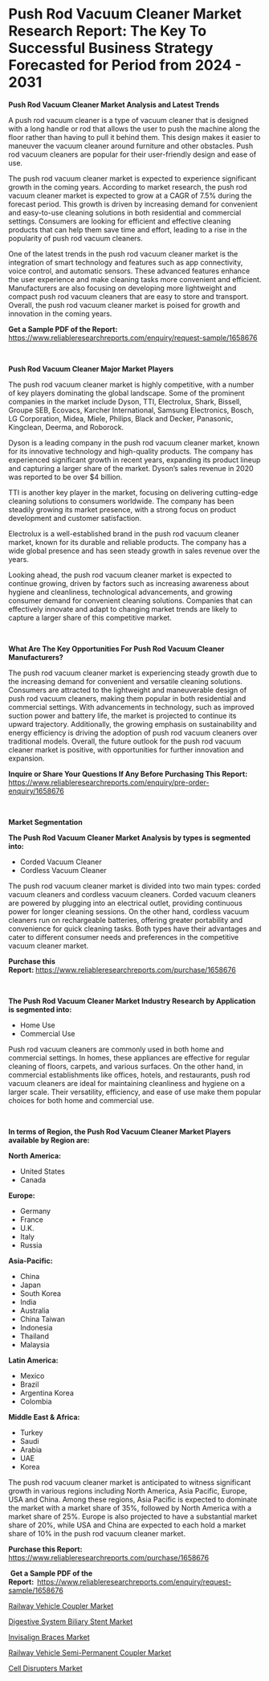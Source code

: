 <p><h1>Push Rod Vacuum Cleaner Market Research Report: The Key To Successful Business Strategy Forecasted for Period from 2024 - 2031</h1></p><p><strong>Push Rod Vacuum Cleaner Market Analysis and Latest Trends</strong></p>
<p><p>A push rod vacuum cleaner is a type of vacuum cleaner that is designed with a long handle or rod that allows the user to push the machine along the floor rather than having to pull it behind them. This design makes it easier to maneuver the vacuum cleaner around furniture and other obstacles. Push rod vacuum cleaners are popular for their user-friendly design and ease of use.</p><p>The push rod vacuum cleaner market is expected to experience significant growth in the coming years. According to market research, the push rod vacuum cleaner market is expected to grow at a CAGR of 7.5% during the forecast period. This growth is driven by increasing demand for convenient and easy-to-use cleaning solutions in both residential and commercial settings. Consumers are looking for efficient and effective cleaning products that can help them save time and effort, leading to a rise in the popularity of push rod vacuum cleaners.</p><p>One of the latest trends in the push rod vacuum cleaner market is the integration of smart technology and features such as app connectivity, voice control, and automatic sensors. These advanced features enhance the user experience and make cleaning tasks more convenient and efficient. Manufacturers are also focusing on developing more lightweight and compact push rod vacuum cleaners that are easy to store and transport. Overall, the push rod vacuum cleaner market is poised for growth and innovation in the coming years.</p></p>
<p><strong>Get a Sample PDF of the Report:&nbsp;</strong> <a href="https://www.reliableresearchreports.com/enquiry/request-sample/1658676">https://www.reliableresearchreports.com/enquiry/request-sample/1658676</a></p>
<p>&nbsp;</p>
<p><strong>Push Rod Vacuum Cleaner Major Market Players</strong></p>
<p><p>The push rod vacuum cleaner market is highly competitive, with a number of key players dominating the global landscape. Some of the prominent companies in the market include Dyson, TTI, Electrolux, Shark, Bissell, Groupe SEB, Ecovacs, Karcher International, Samsung Electronics, Bosch, LG Corporation, Midea, Miele, Philips, Black and Decker, Panasonic, Kingclean, Deerma, and Roborock.</p><p>Dyson is a leading company in the push rod vacuum cleaner market, known for its innovative technology and high-quality products. The company has experienced significant growth in recent years, expanding its product lineup and capturing a larger share of the market. Dyson’s sales revenue in 2020 was reported to be over $4 billion.</p><p>TTI is another key player in the market, focusing on delivering cutting-edge cleaning solutions to consumers worldwide. The company has been steadily growing its market presence, with a strong focus on product development and customer satisfaction.</p><p>Electrolux is a well-established brand in the push rod vacuum cleaner market, known for its durable and reliable products. The company has a wide global presence and has seen steady growth in sales revenue over the years.</p><p>Looking ahead, the push rod vacuum cleaner market is expected to continue growing, driven by factors such as increasing awareness about hygiene and cleanliness, technological advancements, and growing consumer demand for convenient cleaning solutions. Companies that can effectively innovate and adapt to changing market trends are likely to capture a larger share of this competitive market.</p></p>
<p>&nbsp;</p>
<p><strong>What Are The Key Opportunities For Push Rod Vacuum Cleaner Manufacturers?</strong></p>
<p><p>The push rod vacuum cleaner market is experiencing steady growth due to the increasing demand for convenient and versatile cleaning solutions. Consumers are attracted to the lightweight and maneuverable design of push rod vacuum cleaners, making them popular in both residential and commercial settings. With advancements in technology, such as improved suction power and battery life, the market is projected to continue its upward trajectory. Additionally, the growing emphasis on sustainability and energy efficiency is driving the adoption of push rod vacuum cleaners over traditional models. Overall, the future outlook for the push rod vacuum cleaner market is positive, with opportunities for further innovation and expansion.</p></p>
<p><strong>Inquire or Share Your Questions If Any Before Purchasing This Report:</strong> <a href="https://www.reliableresearchreports.com/enquiry/pre-order-enquiry/1658676">https://www.reliableresearchreports.com/enquiry/pre-order-enquiry/1658676</a></p>
<p>&nbsp;</p>
<p><strong>Market Segmentation</strong></p>
<p><strong>The Push Rod Vacuum Cleaner Market Analysis by types is segmented into:</strong></p>
<p><ul><li>Corded Vacuum Cleaner</li><li>Cordless Vacuum Cleaner</li></ul></p>
<p><p>The push rod vacuum cleaner market is divided into two main types: corded vacuum cleaners and cordless vacuum cleaners. Corded vacuum cleaners are powered by plugging into an electrical outlet, providing continuous power for longer cleaning sessions. On the other hand, cordless vacuum cleaners run on rechargeable batteries, offering greater portability and convenience for quick cleaning tasks. Both types have their advantages and cater to different consumer needs and preferences in the competitive vacuum cleaner market.</p></p>
<p><strong>Purchase this Report:&nbsp;</strong><a href="https://www.reliableresearchreports.com/purchase/1658676">https://www.reliableresearchreports.com/purchase/1658676</a></p>
<p>&nbsp;</p>
<p><strong>The Push Rod Vacuum Cleaner Market Industry Research by Application is segmented into:</strong></p>
<p><ul><li>Home Use</li><li>Commercial Use</li></ul></p>
<p><p>Push rod vacuum cleaners are commonly used in both home and commercial settings. In homes, these appliances are effective for regular cleaning of floors, carpets, and various surfaces. On the other hand, in commercial establishments like offices, hotels, and restaurants, push rod vacuum cleaners are ideal for maintaining cleanliness and hygiene on a larger scale. Their versatility, efficiency, and ease of use make them popular choices for both home and commercial use.</p></p>
<p>&nbsp;</p>
<p><strong>In terms of Region, the Push Rod Vacuum Cleaner Market Players available by Region are:</strong></p>
<p>
    <p> <strong> North America: </strong>
        <ul>
            <li>United States</li>
            <li>Canada</li>
        </ul>
        </p> 
    <p> <strong> Europe: </strong>
        <ul>
            <li>Germany</li>
            <li>France</li>
            <li>U.K.</li>
            <li>Italy</li>
            <li>Russia</li>
        </ul>
        </p> 
    <p> <strong> Asia-Pacific: </strong>
        <ul>
            <li>China</li>
            <li>Japan</li>
            <li>South Korea</li>
            <li>India</li>
            <li>Australia</li>
            <li>China Taiwan</li>
            <li>Indonesia</li>
            <li>Thailand</li>
            <li>Malaysia</li>
        </ul>
        </p> 
    <p> <strong> Latin America: </strong>
        <ul>
            <li>Mexico</li>
            <li>Brazil</li>
            <li>Argentina Korea</li>
            <li>Colombia</li>
        </ul>
        </p> 
    <p> <strong> Middle East & Africa: </strong>
        <ul>
            <li>Turkey</li>
            <li>Saudi</li>
            <li>Arabia</li>
            <li>UAE</li>
            <li>Korea</li>
        </ul>
    </p>
    </p>
<p><p>The push rod vacuum cleaner market is anticipated to witness significant growth in various regions including North America, Asia Pacific, Europe, USA and China. Among these regions, Asia Pacific is expected to dominate the market with a market share of 35%, followed by North America with a market share of 25%. Europe is also projected to have a substantial market share of 20%, while USA and China are expected to each hold a market share of 10% in the push rod vacuum cleaner market.</p></p>
<p><strong>Purchase this Report: </strong><a href="https://www.reliableresearchreports.com/purchase/1658676">https://www.reliableresearchreports.com/purchase/1658676</a></p>
<p>&nbsp;<strong>Get a Sample PDF of the Report:&nbsp;&nbsp;</strong><a href="https://www.reliableresearchreports.com/enquiry/request-sample/1658676">https://www.reliableresearchreports.com/enquiry/request-sample/1658676</a></p>
<p><strong></strong></p>
<p><p><a href="https://github.com/yemakinde/Market-Research-Report-List-1/blob/main/railway-vehicle-coupler-market.md">Railway Vehicle Coupler Market</a></p><p><a href="https://medium.com/@akshatreportprime/digestive-system-biliary-stent-market-analysis-and-sze-forecasted-for-period-from-2024-to-2031-4328db4ca5f7">Digestive System Biliary Stent Market</a></p><p><a href="https://medium.com/@avacampbell767/invisalign-braces-market-analysis-and-sze-forecasted-for-period-from-2024-to-2031-57b339bcd10d">Invisalign Braces Market</a></p><p><a href="https://github.com/Alonsoolds3wq1d81czn8rbol/Market-Research-Report-List-1/blob/main/railway-vehicle-semi-permanent-coupler-market.md">Railway Vehicle Semi-Permanent Coupler Market</a></p><p><a href="https://medium.com/@akshatreportprime/cell-disrupters-market-size-cagr-trends-2024-2030-0b06c20c2a55">Cell Disrupters Market</a></p></p>